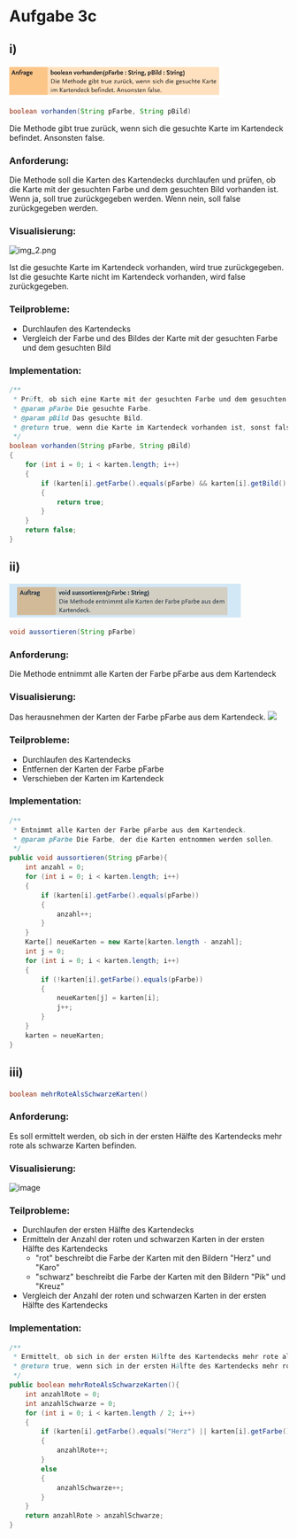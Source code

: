 # Aufgabe 3c

## i)
![img.png](img.png) 

```java
boolean vorhanden(String pFarbe, String pBild)
```
Die Methode gibt true zurück, wenn sich die gesuchte Karte im Kartendeck befindet. Ansonsten false.

### Anforderung:
Die Methode soll die Karten des Kartendecks durchlaufen und prüfen, ob die Karte mit der gesuchten Farbe und dem gesuchten Bild vorhanden ist. Wenn ja, soll true zurückgegeben werden. Wenn nein, soll false zurückgegeben werden.

### Visualisierung:
![img_2.png](https://le-cdn.website-editor.net/3aae697058a447319937c535b89b9ded/import/clib/kgv-fritz-reuter_de/dms3rep/multi/opt/franz-480x354-363w.jpg)

Ist die gesuchte Karte im Kartendeck vorhanden, wird true zurückgegeben. Ist die gesuchte Karte nicht im Kartendeck vorhanden, wird false zurückgegeben.

### Teilprobleme:
  * Durchlaufen des Kartendecks
  * Vergleich der Farbe und des Bildes der Karte mit der gesuchten Farbe und dem gesuchten Bild

### Implementation:
```java
/**
 * Prüft, ob sich eine Karte mit der gesuchten Farbe und dem gesuchten Bild im Kartendeck befindet.
 * @param pFarbe Die gesuchte Farbe.
 * @param pBild Das gesuchte Bild.
 * @return true, wenn die Karte im Kartendeck vorhanden ist, sonst false.
 */
boolean vorhanden(String pFarbe, String pBild)
{
    for (int i = 0; i < karten.length; i++)
    {
        if (karten[i].getFarbe().equals(pFarbe) && karten[i].getBild().equals(pBild))
        {
            return true;
        }
    }
    return false;
}
```

## ii)
![img_2.png](img_2.png)


```java
void aussortieren(String pFarbe)
```

### Anforderung:
Die Methode entnimmt alle Karten der Farbe pFarbe aus dem Kartendeck



### Visualisierung:
Das herausnehmen der Karten der Farbe pFarbe aus dem Kartendeck.
<img src="https://user-images.githubusercontent.com/73603712/228785696-5b39c3a7-914c-4992-a476-068ccde992ab.jpeg" width="20%" />


### Teilprobleme:
  * Durchlaufen des Kartendecks
  * Entfernen der Karten der Farbe pFarbe
  * Verschieben der Karten im Kartendeck

### Implementation:
```java
/**
 * Entnimmt alle Karten der Farbe pFarbe aus dem Kartendeck.
 * @param pFarbe Die Farbe, der die Karten entnommen werden sollen.
 */
public void aussortieren(String pFarbe){
    int anzahl = 0;
    for (int i = 0; i < karten.length; i++)
    {
        if (karten[i].getFarbe().equals(pFarbe))
        {
            anzahl++;
        }
    }
    Karte[] neueKarten = new Karte[karten.length - anzahl];
    int j = 0;
    for (int i = 0; i < karten.length; i++)
    {
        if (!karten[i].getFarbe().equals(pFarbe))
        {
            neueKarten[j] = karten[i];
            j++;
        }
    }
    karten = neueKarten;
}
```

## iii)
```java
boolean mehrRoteAlsSchwarzeKarten()
```

### Anforderung:
Es soll ermittelt werden, ob sich in der ersten Hälfte des Kartendecks mehr rote als schwarze Karten befinden.

### Visualisierung:
![image](https://user-images.githubusercontent.com/73603712/228787257-cbe5ca4b-57b0-4bca-9816-b159f30dc1e0.jpeg)


### Teilprobleme:
  * Durchlaufen der ersten Hälfte des Kartendecks
  * Ermitteln der Anzahl der roten und schwarzen Karten in der ersten Hälfte des Kartendecks
    * "rot" beschreibt die Farbe der Karten mit den Bildern "Herz" und "Karo"
    * "schwarz" beschreibt die Farbe der Karten mit den Bildern "Pik" und "Kreuz"
  * Vergleich der Anzahl der roten und schwarzen Karten in der ersten Hälfte des Kartendecks

### Implementation:
```java
/**
 * Ermittelt, ob sich in der ersten Hälfte des Kartendecks mehr rote als schwarze Karten befinden.
 * @return true, wenn sich in der ersten Hälfte des Kartendecks mehr rote als schwarze Karten befinden, sonst false.
 */
public boolean mehrRoteAlsSchwarzeKarten(){
    int anzahlRote = 0;
    int anzahlSchwarze = 0;
    for (int i = 0; i < karten.length / 2; i++)
    {
        if (karten[i].getFarbe().equals("Herz") || karten[i].getFarbe().equals("Karo"))
        {
            anzahlRote++;
        }
        else
        {
            anzahlSchwarze++;
        }
    }
    return anzahlRote > anzahlSchwarze;
}
```
